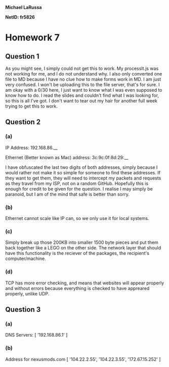 **Michael LaRussa**

**NetID: fr5826**

# Homework 7

## Question 1


As you might see, I simply could not get this to work. My processIt.js was not working for me, and I do not understand why. I also only converted one file to MD because I have no clue how to make forms work in MD. I am just very confused. I won't be uploading this to the file server, that's for sure. I am okay with a 0/30 here, I just want to know what I was even supposed to know how to do. I read the slides and couldn't find what I was looking for, so this is all I've got. I don't want to tear out my hair for another full week trying to get this to work.


## Question 2

### (a)

IP Address: 192.168.86.__

Ethernet (Better known as Mac) address: 3c:9c:0f:8d:29:__

I have obfuscated the last two digits of both addresses, simply because I would rather not make it so simple for someone to find these addresses. If they want to get them, they will need to intercept my packets and requests as they travel from my ISP, not on a random GitHub. Hopefully this is enough for credit to be given for the question. I realise I may simply be paranoid, but I am of the mind that safe is better than sorry.

### (b)

Ethernet cannot scale like IP can, so we only use it for local systems.

### (c)

Simply break up those 200KB into smaller 1500 byte pieces and put them back together like a LEGO on the other side. The network layer that should have this functionality is the reciever of the packages, the recipient's computer/machine.

### (d)

TCP has more error checking, and means that websites will appear properly and without errors because everything is checked to have appreared properly, unlike UDP.

## Question 3

### (a)

DNS Servers:
[ '192.168.86.1' ]

### (b)

Address for nexusmods.com
[ '104.22.2.55', '104.22.3.55', '172.67.15.252' ]

